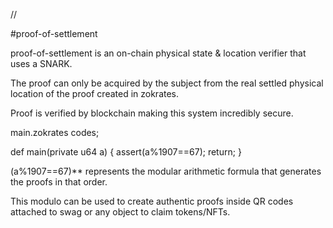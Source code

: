 //

#proof-of-settlement

proof-of-settlement is an on-chain physical state & location verifier that uses a SNARK.

The proof can only be acquired by the subject from the real settled physical location of the proof created in zokrates.

Proof is verified by blockchain making this system incredibly secure.

main.zokrates codes;

def main(private u64 a) {
    assert(a%1907==67);
    return;
  }

(a%1907==67)** represents the modular arithmetic formula that generates the proofs in that order.

This modulo can be used to create authentic proofs inside QR codes attached to swag or any object to claim tokens/NFTs.
